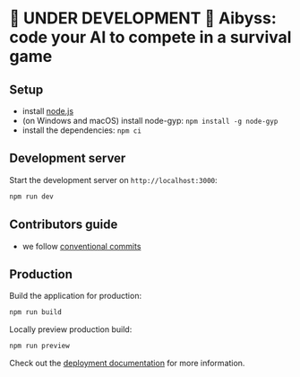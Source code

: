 # 🚧 UNDER DEVELOPMENT 🚧 Aibyss: code your AI to compete in a survival game

## Setup

- install [node.js](https://nodejs.org/en)
- (on Windows and macOS) install node-gyp: `npm install -g node-gyp`
- install the dependencies: `npm ci`

## Development server

Start the development server on `http://localhost:3000`:

```bash
npm run dev
```

## Contributors guide

- we follow [conventional commits](https://www.conventionalcommits.org/en/v1.0.0/)

## Production

Build the application for production:

```bash
npm run build
```

Locally preview production build:

```bash
npm run preview
```

Check out the [deployment documentation](https://nuxt.com/docs/getting-started/deployment) for more information.

